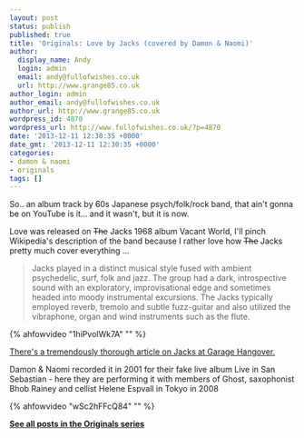 ```yaml
---
layout: post
status: publish
published: true
title: 'Originals: Love by Jacks (covered by Damon & Naomi)'
author:
  display_name: Andy
  login: admin
  email: andy@fullofwishes.co.uk
  url: http://www.grange85.co.uk
author_login: admin
author_email: andy@fullofwishes.co.uk
author_url: http://www.grange85.co.uk
wordpress_id: 4870
wordpress_url: http://www.fullofwishes.co.uk/?p=4870
date: '2013-12-11 12:30:35 +0000'
date_gmt: '2013-12-11 12:30:35 +0000'
categories:
- damon & naomi
- originals
tags: []
---
```

<p>So.. an album track by 60s Japanese psych/folk/rock band, that ain't gonna be on YouTube is it... and it wasn't, but it is now.</p>
<p>Love was released on <del datetime="2013-12-11T23:52:14+00:00">The</del> Jacks 1968 album Vacant World, I'll pinch Wikipedia's description of the band because I rather love how <del datetime="2013-12-11T23:52:14+00:00">The</del> Jacks pretty much cover everything ...</p>
<blockquote><p>Jacks played in a distinct musical style fused with ambient psychedelic, surf, folk and jazz. The group had a dark, introspective sound with an exploratory, improvisational edge and sometimes headed into moody instrumental excursions. The Jacks typically employed reverb, tremolo and subtle fuzz-guitar and also utilized the vibraphone, organ and wind instruments such as the flute.</p></blockquote>
{% ahfowvideo "1hiPvoIWk7A" "" %}
<p><ins datetime="2013-12-11T23:51:39+00:00"><a href="http://www.garagehangover.com/Jacks/">There's a tremendously thorough article on Jacks at Garage Hangover</a>.</ins></p>
<p>Damon & Naomi recorded it in 2001 for their fake live album Live in San Sebastian - here they are performing it with members of Ghost, saxophonist Bhob Rainey and cellist Helene Espvall in Tokyo in 2008<br />
</p>
{% ahfowvideo "wSc2hFFcQ84" "" %}
<p><strong><a href="/category/originals/" title="List: Originals">See all posts in the Originals series</a></strong></p>
